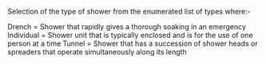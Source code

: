 ﻿Selection of the type of shower from the enumerated list of types where:-

Drench = 	Shower that rapidly gives a thorough soaking in an emergency
Individual =	Shower unit that is typically enclosed and is for the use of one person at a time
Tunnel =  	Shower that has a succession of shower heads or spreaders that operate simultaneously along its length
